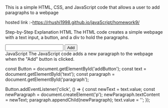 This is a simple HTML, CSS, and JavaScript code that allows a user to add paragraphs to a webpage

hosted link :-https://rhushi1998.github.io/javaScript/homework9/

Step-by-Step Explanation
HTML
The HTML code creates a simple webpage with a text input, a button, and a div to hold the paragraphs.

<!DOCTYPE html>
<html lang="en">
<head>
    <meta charset="UTF-8">
    <meta name="viewport" content="width=device-width, initial-scale=1.0">
    <title>Document</title>
    <link rel="stylesheet" href="style.css">
</head>
<body>
<div>
    <input type="text" id="text">
    <button id="addButton">Add</button>
    <div id="paragraph"></div>
</div>
    <script src="index.js"></script>
</body>
</html>
JavaScript
The JavaScript code adds a new paragraph to the webpage when the "Add" button is clicked.

const Button = document.getElementById('addButton');
const text = document.getElementById('text');
const paragraph = document.getElementById('paragraph');

Button.addEventListener('click', () => {
        const newText = text.value;
        const newParagraph = document.createElement('p');
        newParagraph.textContent = newText;
        paragraph.appendChild(newParagraph);
        text.value = '';
});
